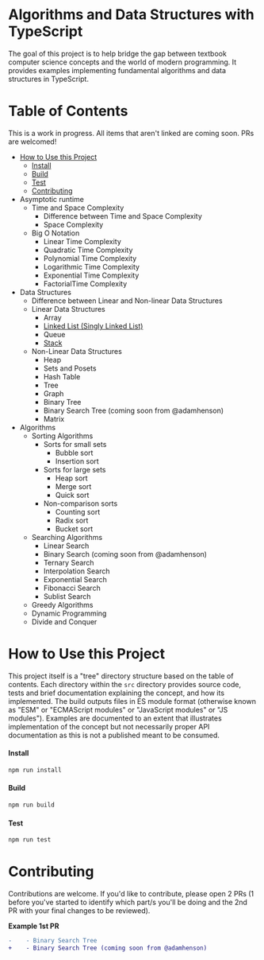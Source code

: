# Algorithms and Data Structures with TypeScript

The goal of this project is to help bridge the gap between textbook computer science concepts and the world of modern programming. It provides examples implementing fundamental algorithms and data structures in TypeScript.

# Table of Contents

This is a work in progress. All items that aren't linked are coming soon. PRs are welcomed!

- [How to Use this Project](#how-to-use-this-project)
  - [Install](#install)
  - [Build](#build)
  - [Test](#test)
  - [Contributing](#contributing)
- Asymptotic runtime
  - Time and Space Complexity
    - Difference between Time and Space Complexity
    - Space Complexity
  - Big O Notation
    - Linear Time Complexity
    - Quadratic Time Complexity
    - Polynomial Time Complexity
    - Logarithmic Time Complexity
    - Exponential Time Complexity
    - FactorialTime Complexity
- Data Structures
  - Difference between Linear and Non-linear Data Structures
  - Linear Data Structures
    - Array
    - [Linked List (Singly Linked List)](./src/data-structures/linear-data-structures/singly-linked-list/README.md)
    - Queue
    - [Stack](./src/data-structures/linear-data-structures/stack/README.md)
  - Non-Linear Data Structures
    - Heap
    - Sets and Posets
    - Hash Table
    - Tree
    - Graph
    - Binary Tree
    - Binary Search Tree (coming soon from @adamhenson)
    - Matrix
- Algorithms
  - Sorting Algorithms
    - Sorts for small sets
      - Bubble sort
      - Insertion sort
    - Sorts for large sets
      - Heap sort
      - Merge sort
      - Quick sort
    - Non-comparison sorts
      - Counting sort
      - Radix sort
      - Bucket sort
  - Searching Algorithms
    - Linear Search
    - Binary Search (coming soon from @adamhenson)
    - Ternary Search
    - Interpolation Search
    - Exponential Search
    - Fibonacci Search
    - Sublist Search
  - Greedy Algorithms
  - Dynamic Programming
  - Divide and Conquer

# How to Use this Project

This project itself is a "tree" directory structure based on the table of contents. Each directory within the `src` directory provides source code, tests and brief documentation explaining the concept, and how its implemented. The build outputs files in ES module format (otherwise known as "ESM" or "ECMAScript modules" or "JavaScript modules" or "JS modules"). Examples are documented to an extent that illustrates implementation of the concept but not necessarily proper API documentation as this is not a published meant to be consumed.

#### Install

```bash
npm run install
```

#### Build

```bash
npm run build
```

#### Test

```bash
npm run test
```

# Contributing

Contributions are welcome. If you'd like to contribute, please open 2 PRs (1 before you've started to identify which part/s you'll be doing and the 2nd PR with your final changes to be reviewed).

**Example 1st PR**

``` diff
-    - Binary Search Tree
+    - Binary Search Tree (coming soon from @adamhenson)
```
